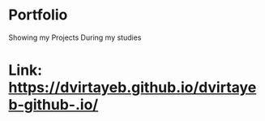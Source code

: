 # Portfolio
Showing my Projects During my studies

# Link: https://dvirtayeb.github.io/dvirtayeb-github-.io/
